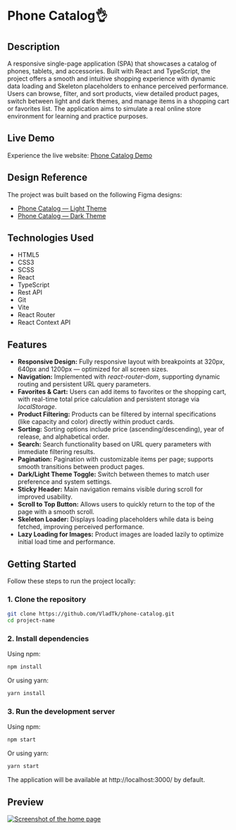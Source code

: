 # Phone Catalog👌

## Description

A responsive single-page application (SPA) that showcases a catalog of phones, tablets, and accessories. Built with React and TypeScript, the project offers a smooth and intuitive shopping experience with dynamic data loading and Skeleton placeholders to enhance perceived performance. Users can browse, filter, and sort products, view detailed product pages, switch between light and dark themes, and manage items in a shopping cart or favorites list. The application aims to simulate a real online store environment for learning and practice purposes.

## Live Demo

Experience the live website: [Phone Catalog Demo](https://VladTk.github.io/phone-catalog/)

## Design Reference

The project was built based on the following Figma designs:
- [Phone Catalog — Light Theme](https://www.figma.com/design/T5ttF21UnT6RRmCQQaZc6L/Phone-catalog--V2--Original)
- [Phone Catalog — Dark Theme](https://www.figma.com/design/BUusqCIMAWALqfBahnyIiH/Phone-catalog--V2--Original-Dark)

## Technologies Used

- HTML5
- CSS3
- SCSS
- React
- TypeScript
- Rest API
- Git
- Vite
- React Router
- React Context API

## Features

* **Responsive Design:** Fully responsive layout with breakpoints at 320px, 640px and 1200px — optimized for all screen sizes.
* **Navigation:** Implemented with *react-router-dom*, supporting dynamic routing and persistent URL query parameters.
* **Favorites & Cart:** Users can add items to favorites or the shopping cart, with real-time total price calculation and persistent storage via *localStorage*.
* **Product Filtering:** Products can be filtered by internal specifications (like capacity and color) directly within product cards.
* **Sorting:** Sorting options include price (ascending/descending), year of release, and alphabetical order.
* **Search:** Search functionality based on URL query parameters with immediate filtering results.
* **Pagination:** Pagination with customizable items per page; supports smooth transitions between product pages.
* **Dark/Light Theme Toggle:** Switch between themes to match user preference and system settings.
* **Sticky Header:** Main navigation remains visible during scroll for improved usability.
* **Scroll to Top Button:** Allows users to quickly return to the top of the page with a smooth scroll.
* **Skeleton Loader:** Displays loading placeholders while data is being fetched, improving perceived performance.
* **Lazy Loading for Images:** Product images are loaded lazily to optimize initial load time and performance.

## Getting Started

Follow these steps to run the project locally:

### 1. Clone the repository

```bash
git clone https://github.com/VladTk/phone-catalog.git
cd project-name
```

### 2. Install dependencies

Using npm:
```bash
npm install
```

Or using yarn:
```bash
yarn install
```

### 3. Run the development server

Using npm:
```bash
npm start
```

Or using yarn:
```bash
yarn start
```

The application will be available at http://localhost:3000/ by default.

## Preview
[![Screenshot of the home page](https://i.postimg.cc/j5P1Vp3Y/Screenshot-2025-06-06-013250.png)](https://postimg.cc/R6CdKDzg)
